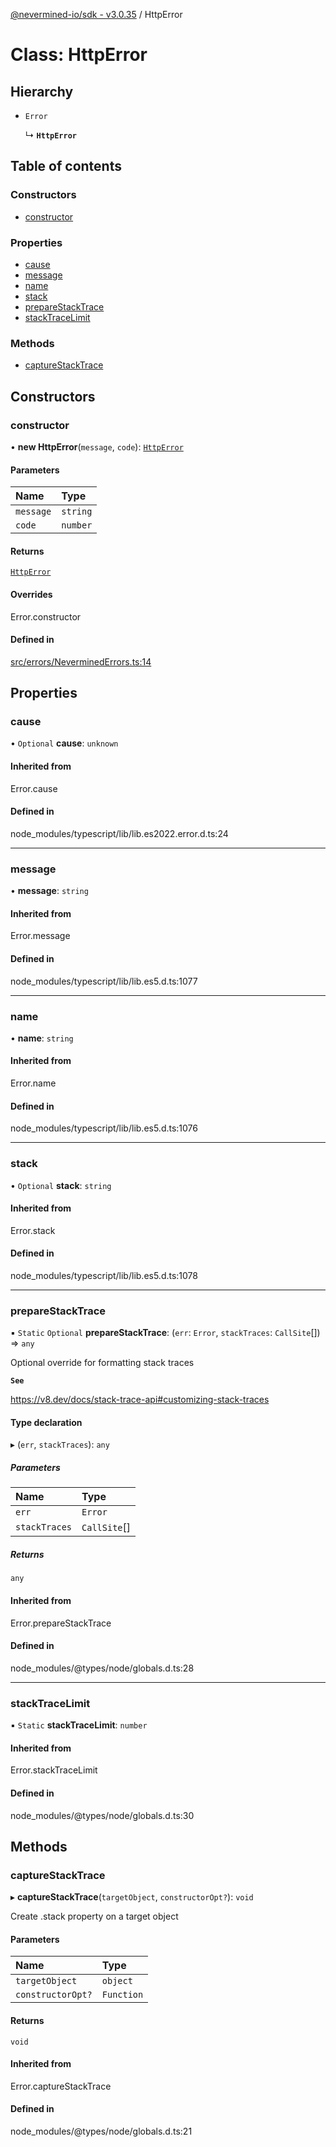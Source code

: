 [@nevermined-io/sdk - v3.0.35](../code-reference.md) / HttpError

# Class: HttpError

## Hierarchy

- `Error`

  ↳ **`HttpError`**

## Table of contents

### Constructors

- [constructor](HttpError.md#constructor)

### Properties

- [cause](HttpError.md#cause)
- [message](HttpError.md#message)
- [name](HttpError.md#name)
- [stack](HttpError.md#stack)
- [prepareStackTrace](HttpError.md#preparestacktrace)
- [stackTraceLimit](HttpError.md#stacktracelimit)

### Methods

- [captureStackTrace](HttpError.md#capturestacktrace)

## Constructors

### constructor

• **new HttpError**(`message`, `code`): [`HttpError`](HttpError.md)

#### Parameters

| Name      | Type     |
| :-------- | :------- |
| `message` | `string` |
| `code`    | `number` |

#### Returns

[`HttpError`](HttpError.md)

#### Overrides

Error.constructor

#### Defined in

[src/errors/NeverminedErrors.ts:14](https://github.com/nevermined-io/sdk-js/blob/1c4dd664ca2801e7971e95af825f688095366860/src/errors/NeverminedErrors.ts#L14)

## Properties

### cause

• `Optional` **cause**: `unknown`

#### Inherited from

Error.cause

#### Defined in

node_modules/typescript/lib/lib.es2022.error.d.ts:24

---

### message

• **message**: `string`

#### Inherited from

Error.message

#### Defined in

node_modules/typescript/lib/lib.es5.d.ts:1077

---

### name

• **name**: `string`

#### Inherited from

Error.name

#### Defined in

node_modules/typescript/lib/lib.es5.d.ts:1076

---

### stack

• `Optional` **stack**: `string`

#### Inherited from

Error.stack

#### Defined in

node_modules/typescript/lib/lib.es5.d.ts:1078

---

### prepareStackTrace

▪ `Static` `Optional` **prepareStackTrace**: (`err`: `Error`, `stackTraces`: `CallSite`[]) => `any`

Optional override for formatting stack traces

**`See`**

https://v8.dev/docs/stack-trace-api#customizing-stack-traces

#### Type declaration

▸ (`err`, `stackTraces`): `any`

##### Parameters

| Name          | Type         |
| :------------ | :----------- |
| `err`         | `Error`      |
| `stackTraces` | `CallSite`[] |

##### Returns

`any`

#### Inherited from

Error.prepareStackTrace

#### Defined in

node_modules/@types/node/globals.d.ts:28

---

### stackTraceLimit

▪ `Static` **stackTraceLimit**: `number`

#### Inherited from

Error.stackTraceLimit

#### Defined in

node_modules/@types/node/globals.d.ts:30

## Methods

### captureStackTrace

▸ **captureStackTrace**(`targetObject`, `constructorOpt?`): `void`

Create .stack property on a target object

#### Parameters

| Name              | Type       |
| :---------------- | :--------- |
| `targetObject`    | `object`   |
| `constructorOpt?` | `Function` |

#### Returns

`void`

#### Inherited from

Error.captureStackTrace

#### Defined in

node_modules/@types/node/globals.d.ts:21
